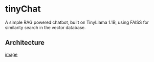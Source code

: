# tinyChat
A simple RAG powered chatbot, built on TinyLlama 1.1B, using FAISS for similarity search in the vector database. 

## Architecture
[image](assets/arch.png)
